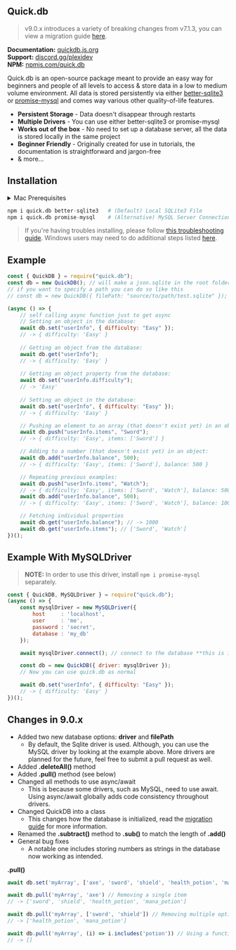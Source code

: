 ## Quick.db
> v9.0.x introduces a variety of breaking changes from v7.1.3, you can view a migration guide [here](https://quickdb.js.org/overview/migration-guide).

**Documentation:** [quickdb.js.org](https://quickdb.js.org) <br>
**Support:** [discord.gg/plexidev](https://discord.gg/plexidev) <br>
**NPM:** [npmjs.com/quick.db](https://www.npmjs.com/package/quick.db)

Quick.db is an open-source package meant to provide an easy way for beginners and people of all levels to access & store data in a low to medium volume environment. All data is stored persistently via either [better-sqlite3](https://github.com/JoshuaWise/better-sqlite3) or [promise-mysql](https://www.npmjs.com/package/promise-mysql) and comes way various other quality-of-life features.

- **Persistent Storage** - Data doesn't disappear through restarts
- **Multiple Drivers** - You can use either better-sqlite3 or promise-mysql
- **Works out of the box** - No need to set up a database server, all the data is stored locally in the same project
- **Beginner Friendly** - Originally created for use in tutorials, the documentation is straightforward and jargon-free
- & more...

## Installation

<details>
<summary>Mac Prerequisites</summary>
<br>

```bash
1. Install XCode
2. Run `npm i -g node-gyp` in terminal
3. Run `node-gyp --python /path/to/python` in terminal
```
    
</details>

```python
npm i quick.db better-sqlite3   # (Default) Local SQLite3 File
npm i quick.db promise-mysql    # (Alternative) MySQL Server Connection
```

> If you're having troubles installing, please follow [this troubleshooting guide](https://github.com/JoshuaWise/better-sqlite3/blob/master/docs/troubleshooting.md).
> Windows users may need to do additional steps listed [here](https://github.com/JoshuaWise/better-sqlite3/blob/master/docs/troubleshooting.md).

## Example

```js
const { QuickDB } = require("quick.db");
const db = new QuickDB(); // will make a json.sqlite in the root folder
// if you want to specify a path you can do so like this
// const db = new QuickDB({ filePath: "source/to/path/test.sqlite" });

(async () => {
    // self calling async function just to get async
    // Setting an object in the database:
    await db.set("userInfo", { difficulty: "Easy" });
    // -> { difficulty: 'Easy' }
    
    // Getting an object from the database:
    await db.get("userInfo");
    // -> { difficulty: 'Easy' }
    
    // Getting an object property from the database:
    await db.set("userInfo.difficulty");
    // -> 'Easy'
    
    // Setting an object in the database:
    await db.set("userInfo", { difficulty: "Easy" });
    // -> { difficulty: 'Easy' }

    // Pushing an element to an array (that doesn't exist yet) in an object:
    await db.push("userInfo.items", "Sword");
    // -> { difficulty: 'Easy', items: ['Sword'] }

    // Adding to a number (that doesn't exist yet) in an object:
    await db.add("userInfo.balance", 500);
    // -> { difficulty: 'Easy', items: ['Sword'], balance: 500 }

    // Repeating previous examples:
    await db.push("userInfo.items", "Watch");
    // -> { difficulty: 'Easy', items: ['Sword', 'Watch'], balance: 500 }
    await db.add("userInfo.balance", 500);
    // -> { difficulty: 'Easy', items: ['Sword', 'Watch'], balance: 1000 }

    // Fetching individual properties
    await db.get("userInfo.balance"); // -> 1000
    await db.get("userInfo.items"); // ['Sword', 'Watch']
})();
```

## Example With MySQLDriver

> **NOTE:** In order to use this driver, install `npm i promise-mysql` separately.

```js
const { QuickDB, MySQLDriver } = require("quick.db");
(async () => {
    const mysqlDriver = new MySQLDriver({
        host     : 'localhost',
        user     : 'me',
        password : 'secret',
        database : 'my_db'
    });

    await mysqlDriver.connect(); // connect to the database **this is important**

    const db = new QuickDB({ driver: mysqlDriver });
    // Now you can use quick.db as normal

    await db.set("userInfo", { difficulty: "Easy" });
    // -> { difficulty: 'Easy' }
})();
```

## Changes in 9.0.x

* Added two new database options: **driver** and **filePath**
    * By default, the Sqlite driver is used. Although, you can use the MySQL driver by looking at the example above. More drivers are planned for the future, feel free to submit a pull request as well.
* Added **.deleteAll()** method
* Added **.pull()** method (see below)
* Changed all methods to use async/await
    * This is because some drivers, such as MySQL, need to use await. Using async/await globally adds code consistency  throughout drivers.
* Changed QuickDB into a class
    * This changes how the database is initialized, read the [migration guide](https://quickdb.js.org/overview/migration-guide) for more information.
* Renamed the **.subtract()** method to **.sub()** to match the length of **.add()**
* General bug fixes
    * A notable one includes storing numbers as strings in the database now working as intended.

**.pull()**
```js
await db.set('myArray', ['axe', 'sword', 'shield', 'health_potion', 'mana_potion'])

await db.pull('myArray', 'axe') // Removing a single item
// -> ['sword', 'shield', 'health_potion', 'mana_potion']

await db.pull('myArray', ['sword', 'shield']) // Removing multiple options
// -> ['health_potion', 'mana_potion']

await db.pull('myArray', (i) => i.includes('potion')) // Using a function
// -> []
```
